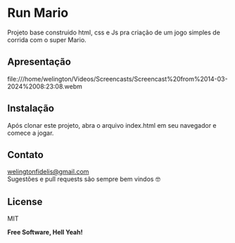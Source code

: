# Run Mario
Projeto base construido html, css e Js pra criação de um jogo simples de corrida com o super Mario.

## Apresentação

file:///home/welington/Videos/Screencasts/Screencast%20from%2014-03-2024%2008:23:08.webm


## Instalação
Após clonar este projeto, abra o arquivo index.html em seu navegador e comece a jogar.

## Contato
welingtonfidelis@gmail.com
<br>
Sugestões e pull requests são sempre bem vindos 🤓 

License
----

MIT

**Free Software, Hell Yeah!**

[Node.js]: <https://nodejs.org/en/>
[Backend]: <https://github.com/welingtonfidelis/base_project_back>
[AWSS3]: <https://docs.aws.amazon.com/AmazonS3/latest/userguide/Welcome.html>
